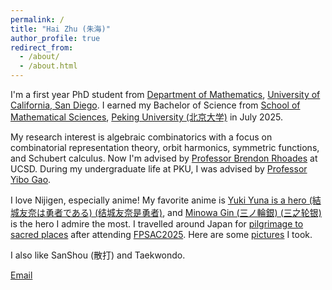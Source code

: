 ```yaml
---
permalink: /
title: "Hai Zhu (朱海)"
author_profile: true
redirect_from: 
  - /about/
  - /about.html
---
```


I'm a first year PhD student from [Department of Mathematics](https://www.math.ucsd.edu/), [University of California, San Diego](https://ucsd.edu/). I earned my Bachelor of Science from [School of Mathematical Sciences](https://www.math.pku.edu.cn/), [Peking University (北京大学)](https://www.pku.edu.cn/) in July 2025.

My research interest is algebraic combinatorics with a focus on combinatorial representation theory, orbit harmonics, symmetric functions, and Schubert calculus. Now I'm advised by [Professor Brendon Rhoades](https://mathweb.ucsd.edu/~bprhoades/) at UCSD. During my undergraduate life at PKU, I was advised by [Professor Yibo Gao](http://faculty.bicmr.pku.edu.cn/~gaoyibo/).

I love Nijigen, especially anime! My favorite anime is [Yuki Yuna is a hero (結城友奈は勇者である) (结城友奈是勇者)](https://en.wikipedia.org/wiki/Yuki_Yuna_Is_a_Hero), and [Minowa Gin (三ノ輪銀) (三之轮银)](https://yuyuyu.fandom.com/wiki/Minowa_Gin) is the hero I admire the most. I travelled around Japan for [pilgrimage to sacred places](https://en.wikipedia.org/wiki/Seichi_junrei) after attending [FPSAC2025](https://www.math.sci.hokudai.ac.jp/sympo/fpsac2025/). Here are some [pictures](../images) I took.

I also like SanShou (散打) and Taekwondo.

[Email](mailto:haz138@ucsd.edu)

